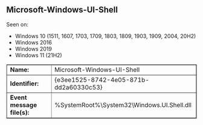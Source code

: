 ## Microsoft-Windows-UI-Shell

Seen on:
* Windows 10 (1511, 1607, 1703, 1709, 1803, 1809, 1903, 1909, 2004, 20H2)
* Windows 2016
* Windows 2019
* Windows 11 (21H2)

<table border="1" class="docutils">
  <tbody>
    <tr>
      <td><b>Name:</b></td>
      <td>Microsoft-Windows-UI-Shell</td>
    </tr>
    <tr>
      <td><b>Identifier:</b></td>
      <td>{e3ee1525-8742-4e05-871b-dd2a60330c53}</td>
    </tr>
    <tr>
      <td><b>Event message file(s):</b></td>
      <td>%SystemRoot%\System32\Windows.UI.Shell.dll</td>
    </tr>
  </tbody>
</table>

&nbsp;

